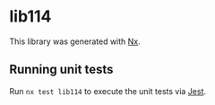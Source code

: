 # lib114

This library was generated with [Nx](https://nx.dev).

## Running unit tests

Run `nx test lib114` to execute the unit tests via [Jest](https://jestjs.io).
